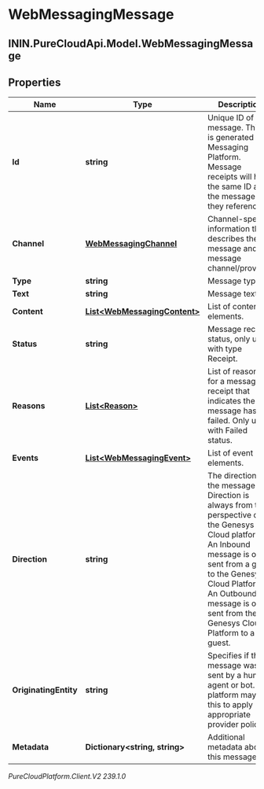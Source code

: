 # WebMessagingMessage

## ININ.PureCloudApi.Model.WebMessagingMessage

## Properties

|Name | Type | Description | Notes|
|------------ | ------------- | ------------- | -------------|
| **Id** | **string** | Unique ID of the message. This ID is generated by Messaging Platform. Message receipts will have the same ID as the message they reference. | [optional] |
| **Channel** | [**WebMessagingChannel**](WebMessagingChannel) | Channel-specific information that describes the message and the message channel/provider. | [optional] |
| **Type** | **string** | Message type. | [optional] |
| **Text** | **string** | Message text. | [optional] |
| **Content** | [**List&lt;WebMessagingContent&gt;**](WebMessagingContent) | List of content elements. | [optional] |
| **Status** | **string** | Message receipt status, only used with type Receipt. | [optional] |
| **Reasons** | [**List&lt;Reason&gt;**](Reason) | List of reasons for a message receipt that indicates the message has failed. Only used with Failed status. | [optional] |
| **Events** | [**List&lt;WebMessagingEvent&gt;**](WebMessagingEvent) | List of event elements. | [optional] |
| **Direction** | **string** | The direction of the message.  Direction is always from the perspective of the Genesys Cloud platform.  An Inbound message is one sent from a guest to the Genesys Cloud Platform.  An Outbound message is one sent from the Genesys Cloud Platform to a guest. | [optional] |
| **OriginatingEntity** | **string** | Specifies if this message was sent by a human agent or bot. The platform may use this to apply appropriate provider policies. | [optional] |
| **Metadata** | **Dictionary&lt;string, string&gt;** | Additional metadata about this message. | [optional] |



_PureCloudPlatform.Client.V2 239.1.0_
